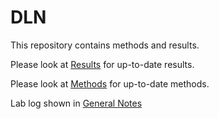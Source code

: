 # DLN

This repository contains methods and results.

Please look at [Results](/Results/) for up-to-date results.

Please look at [Methods](/Methods/) for up-to-date methods.

Lab log shown in [General Notes](/General_notes/)
